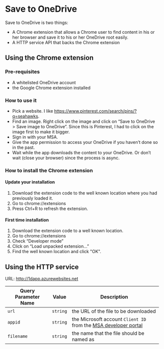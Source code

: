 # Save to OneDrive
Save to OneDrive is two things:
* A Chrome extension that allows a Chrome user to find content in his or her browser and save it to his or her OneDrive root easily.
* A HTTP service API that backs the Chrome extension

## Using the Chrome extension 
### Pre-requisites
* A whitelisted OneDrive account
* the Google Chrome extension installed

### How to use it
* Pick a website.   I like https://www.pinterest.com/search/pins/?q=seahawks.
* Find an image.   Right click on the image and click on “Save to OneDrive > Save image to OneDrive”.   Since this is Pinterest, I had to click on the image first to make it bigger.
* Sign in with your MSA.
* Give the app permission to access your OneDrive if you haven’t done so in the past.
* Wait while the app downloads the content to your OneDrive.   Or don’t wait (close your browser) since the process is async.

### How to install the Chrome extension
#### Update your installation
1. Download the extension code to the well known location where you had previously loaded it.
2. Go to chrome://extensions
3. Press Ctrl+R to refresh the extension.

#### First time installation
1. Download the extension code to a well known location.
2. Go to chrome://extensions
3. Check “Developer mode”
4. Click on “Load unpacked extension…”
5. Find the well known location and click "OK".
	


## Using the HTTP service
URL: http://1dapp.azurewebsites.net

<table>
<thead>
<tr>
<th>Query Parameter Name</th>
<th>Value</th>
<th>Description</th>
</tr>
</thead>
<tbody>
<tr>
<td><code>url</code></td>
<td><code>string</code></td>
<td>the URL of the file to be downloaded</td>
</tr>

<tr>
<td><code>appid</code></td>
<td><code>string</code></td>
<td>the Microsoft account <code>Client ID</code> from the <a href="https://account.live.com/developers/applications">MSA developer portal</a></td>
</tr>


<tr>
<td><code>filename</code></td>
<td><code>string</code></td>
<td>the name that the file should be named as</td>
</tr>

</tbody>
</table>

